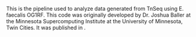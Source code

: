 This is the pipeline used to analyze data generated from TnSeq using E. faecalis OG1RF.  This code was originally developed by Dr. Joshua Baller at the Minnesota Supercomputing Institute at the University of Minnesota, Twin Cities.  It was published in <CITATION>.
